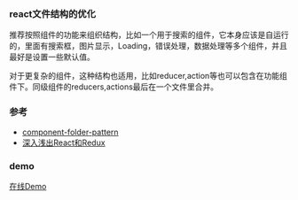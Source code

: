 ### react文件结构的优化

推荐按照组件的功能来组织结构，比如一个用于搜索的组件，它本身应该是自运行的，里面有搜索框，图片显示，Loading，错误处理，数据处理等多个组件，并且最好是设置一些默认值。

对于更复杂的组件，这种结构也适用，比如reducer,action等也可以包含在功能组件下。同级组件的reducers,actions最后在一个文件里合并。

### 参考

- [component-folder-pattern](https://medium.com/styled-components/component-folder-pattern-ee42df37ec68)
- [深入浅出React和Redux](https://github.com/mocheng/react-and-redux)

### demo

[在线Demo](http://react.wangjuntao.com)